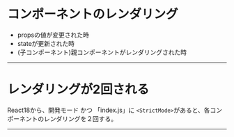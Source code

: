 # コンポーネントのレンダリング
- propsの値が変更された時
- stateが更新された時
- (子コンポーネント)親コンポーネントがレンダリングされた時
***

# レンダリングが2回される
React18から、開発モード かつ 「index.js」に `<StrictMode>`があると、各コンポーネントのレンダリングを２回する。  
***
